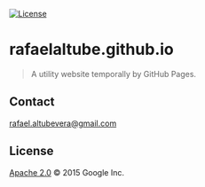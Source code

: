 [![License][license-image]][license-url]

# rafaelaltube.github.io

> A utility website temporally by GitHub Pages.  


## Contact

rafael.altubevera@gmail.com


## License

[Apache 2.0](https://github.com/rafaelaltube/rafaelaltube.github.io/blob/master/LICENSE) © 2015 Google Inc.

[license-image]: https://img.shields.io/npm/l/http2-push-manifest.svg
[license-url]: LICENSE
